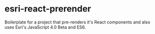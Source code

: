 # esri-react-prerender
Boilerplate for a project that pre-renders it's React components and also uses Esri's JavaScript 4.0 Beta and ES6.
